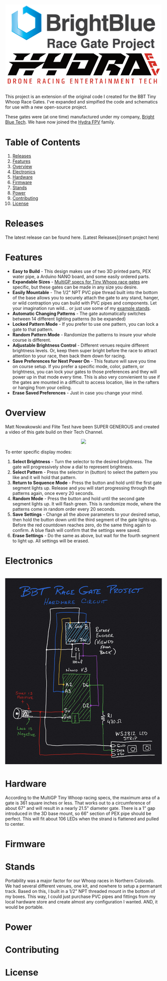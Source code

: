 # ![Logo](media/logo.png)

This project is an extension of the original code I created for the BBT Tiny Whoop Race Gates. 
I've expanded and simpified the code and schematics for use with a new open-source project.

These gates were (at one time) manufactured under my company, [Bright Blue Tech](https://www.facebook.com/BrightBlueDroneTech/). We have now joined the [Hydra FPV](https://www.hydrafpv.com/) family.

# Table of Contents
1. [Releases](#releases)
2. [Features](#features)
3. [Overview](#overview)
4. [Electronics](#electronics)
5. [Hardware](#Hardware)
6. [Firmware](#firmware)
7. [Stands](#stands)
8. [Power](#power)
9. [Contributing](#contributing)
10. [License](#license)

# Releases
The latest release can be found here. [Latest Releases](insert project here)

# Features
- **Easy to Build** - This design makes use of two 3D printed parts, PEX water pipe, a Arduino NANO board, and some easily ordered parts.
- **Expandable Sizes** - [MultiGP specs for Tiny Whoop race gates](https://drive.google.com/file/d/0BxRbCdCm27o1R1luRWhKbHprbDA/view?usp=sharing) are specific, but these gates can be made in any size you desire.
- **Easily Mountable** - The 1/2" NPT PVC pipe thread built into the bottom of the base allows you to securely attach the gate to any stand, hanger, or wild contraption you can build with PVC pipes and components. Let your imagination run wild... or just use some of my [example stands](#stands).
- **Automatic Changing Patterns** - The gate automatically switches between 14 different lighting patterns (to be expanded)
- **Locked Pattern Mode** - If you prefer to use one pattern, you can lock a gate to that pattern.
- **Random Pattern Mode** - Randomize the patterns to insure your whole course is different.
- **Adjustable Brightness Control** - Different venues require different brightness levels. Or, keep them super bright before the race to attract attention to your race, then back them down for racing.
- **Save Preferences for Next Power On** - This feature will save you time on course setup. If you prefer a specific mode, color, pattern, or brightness, you can lock your gates to those preferences and they will power up in that mode every time. This is also very convienient to use if the gates are mounted in a difficult to access location, like in the rafters or hanging from your ceiling.
- **Erase Saved Preferences** - Just in case you change your mind.

# Overview
Matt Nowakowski and Flite Test have been SUPER GENEROUS and created a video of this gate build on their Tech Channel. 
<p align="center">
    <a href="https://www.youtube.com/watch?v=???????????"><img src="https://img.youtube.com/vi/??????????????/0.jpg"></a>
</p>
To enter specific display modes:

1. **Select Brightness** - Turn the selector to the desired brightness. The gate will progressively show a dial to represent brightness.
2. **Select Pattern** - Press the selector in (button) to select the pattern you like and it will hold that pattern.
3. **Return to Sequence Mode** - Press the button and hold until the first gate segment lights up. Release and you will start progressing through the patterns again, once every 20 seconds.
4. **Random Mode** - Press the button and hold until the second gate segment lights up. It will flash green. This is randomize mode, where the patterns come in random order every 20 seconds.
5. **Save Settings** - Change all the above parameters to your desired setup, then hold the button down until the third segment of the gate lights up. Before the red countdown reaches zero, do the same thing again to confirm. A blue flash will confirm that the settings were saved.
6. **Erase Settings** - Do the same as above, but wait for the fourth segment to light up. All settings will be erased.

# Electronics
# ![Schematic](media/BBTRGPSchematic.jpg)

# Hardware
According to the MultiGP Tiny Whoop racing specs, the maximum area of a gate is 361 square inches or less. That works out to a circumference of about 67" and will result in a nearly 21.5" diameter gate. There is a 1" gap introduced in the 3D base mount, so 66" section of PEX pipe should be perfect. This will fit about 106 LEDs when the strand is flattened and pulled to center. 

# Firmware

# Stands
Portability was a major factor for our Whoop races in Northern Colorado. We had several different venues, one kit, and nowhere to setup a permanant track. Based on this, I built in a 1/2" NPT threaded mount in the bottom of my boxes. This way, I could just purchase PVC pipes and fittings from my local hardware store and create almost any configuration I wanted. AND, it would be portable.

# Power

# Contributing

# License

